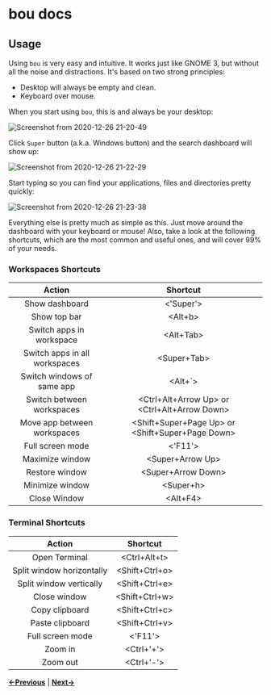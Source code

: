 bou docs
========

Usage
-----

Using `bou` is very easy and intuitive. It works just like GNOME 3, but without
all the noise and distractions. It's based on two strong principles:

- Desktop will always be empty and clean.
- Keyboard over mouse.

When you start using `bou`, this is and always be your desktop:

![Screenshot from 2020-12-26 21-20-49](https://user-images.githubusercontent.com/1381925/103158713-15817d00-47c1-11eb-8e11-547f27ce145a.png)

Click `Super` button (a.k.a. Windows button) and the search dashboard will show up:

![Screenshot from 2020-12-26 21-22-29](https://user-images.githubusercontent.com/1381925/103158712-13b7b980-47c1-11eb-82fa-a43d712dfc4a.png)

Start typing so you can find your applications, files and directories pretty quickly:

![Screenshot from 2020-12-26 21-23-38](https://user-images.githubusercontent.com/1381925/103158709-11555f80-47c1-11eb-98f9-ae7fce7ba718.png)

Everything else is pretty much as simple as this. Just move around the dashboard
with your keyboard or mouse! Also, take a look at the following shortcuts,
which are the most common and useful ones, and will cover 99% of your needs.

### Workspaces Shortcuts

| Action  | Shortcut  |
|:-:|:-:|
| Show dashboard | <'Super'> |
| Show top bar | <Alt+b> |
| Switch apps in workspace | <Alt+Tab> |
| Switch apps in all workspaces | <Super+Tab> |
| Switch windows of same app | <Alt+`> |
| Switch between workspaces | <Ctrl+Alt+Arrow Up> or <Ctrl+Alt+Arrow Down> |
| Move app between workspaces | <Shift+Super+Page Up> or <Shift+Super+Page Down>   |
| Full screen mode  | <'F11'> |
| Maximize window  | <Super+Arrow Up> |
| Restore window  | <Super+Arrow Down> |
| Minimize window  | <Super+h> |
| Close Window | <Alt+F4> |

### Terminal Shortcuts

| Action  | Shortcut  |
|:-:|:-:|
| Open Terminal | <Ctrl+Alt+t> |
| Split window horizontally  | <Shift+Ctrl+o> |
| Split window vertically | <Shift+Ctrl+e> |
| Close window | <Shift+Ctrl+w> |
| Copy clipboard | <Shift+Ctrl+c> |
| Paste clipboard | <Shift+Ctrl+v> |
| Full screen mode  | <'F11'> |
| Zoom in | <Ctrl+'+'> |
| Zoom out | <Ctrl+'-'> |

**[←Previous](install.md)** | **[Next→](software.md)**
